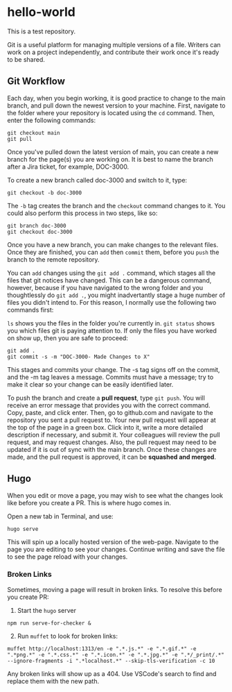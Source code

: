 # hello-world
This is a test repository.

Git is a useful platform for managing multiple versions of a file. Writers can work on a project independently, and contribute their work once it's ready to be shared.

## Git Workflow

Each day, when you begin working, it is good practice to change to the main branch, and pull down the newest version to your machine. First, navigate to the folder where your repository is located using the `cd` command. Then, enter the following commands:

```
git checkout main
git pull
```

Once you've pulled down the latest version of main, you can create a new branch for the page(s) you are working on. It is best to name the branch after a Jira ticket, for example, DOC-3000.

To create a new branch called doc-3000 and switch to it, type:

`git checkout -b doc-3000`

The `-b` tag creates the branch and the `checkout` command changes to it. You could also perform this process in two steps, like so:

```
git branch doc-3000
git checkout doc-3000
```

Once you have a new branch, you can make changes to the relevant files. Once they are finished, you can `add` then `commit` them, before you `push` the branch to the remote repository.

You can `add` changes using the `git add .` command, which stages all the files that git notices have changed. This can be a dangerous command, however, because if you have navigated to the wrong folder and you thoughtlessly do `git add .`, you might inadvertantly stage a huge number of files you didn't intend to. For this reason, I normally use the following two commands first:

`ls` shows you the files in the folder you're currently in.
`git status` shows you which files git is paying attention to. If only the files you have worked on show up, then you are safe to proceed:

```
git add .
git commit -s -m "DOC-3000- Made Changes to X"
```

This stages and commits your change. The -s tag signs off on the commit, and the -m tag leaves a message. Commits must have a message; try to make it clear so your change can be easily identified later.

To push the branch and create a **pull request**, type `git push`. You will receive an error message that provides you with the correct command. Copy, paste, and click enter. Then, go to github.com and navigate to the repository you sent a pull request to. Your new pull request will appear at the top of the page in a green box. Click into it, write a more detailed description if necessary, and submit it. Your colleagues will review the pull request, and may request changes. Also, the pull request may need to be updated if it is out of sync with the main branch. Once these changes are made, and the pull request is approved, it can be **squashed and merged**.

## Hugo

When you edit or move a page, you may wish to see what the changes look like before you create a PR. This is where hugo comes in.

Open a new tab in Terminal, and use:

`hugo serve`

This will spin up a locally hosted version of the web-page. Navigate to the page you are editing to see your changes. Continue writing and save the file to see the page reload with your changes.

### Broken Links

Sometimes, moving a page will result in broken links. To resolve this before you create PR:

1. Start the `hugo` server

`npm run serve-for-checker &`

2. Run `muffet` to look for broken links:

`muffet http://localhost:1313/en -e ".*.js.*" -e ".*.gif.*" -e ".*png.*" -e ".*.css.*" -e ".*.icon.*" -e ".*.jpg.*" -e ".*/_print/.*" --ignore-fragments -i ".*localhost.*" --skip-tls-verification -c 10`

Any broken links will show up as a 404. Use VSCode's search to find and replace them with the new path.
